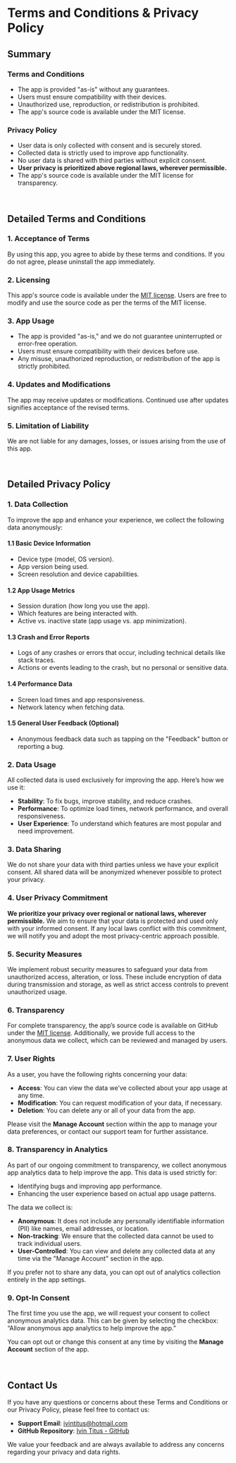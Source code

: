 # **Terms and Conditions & Privacy Policy**

## **Summary**

### **Terms and Conditions**
- The app is provided "as-is" without any guarantees.
- Users must ensure compatibility with their devices.
- Unauthorized use, reproduction, or redistribution is prohibited.
- The app's source code is available under the MIT license.

### **Privacy Policy**
- User data is only collected with consent and is securely stored.
- Collected data is strictly used to improve app functionality.
- No user data is shared with third parties without explicit consent.
- **User privacy is prioritized above regional laws, wherever permissible.**
- The app's source code is available under the MIT license for transparency.

<br>

## **Detailed Terms and Conditions**

### **1. Acceptance of Terms**
By using this app, you agree to abide by these terms and conditions. If you do not agree, please uninstall the app immediately.

### **2. Licensing**
This app's source code is available under the [MIT license](https://opensource.org/licenses/MIT). Users are free to modify and use the source code as per the terms of the MIT license.

### **3. App Usage**
- The app is provided "as-is," and we do not guarantee uninterrupted or error-free operation.
- Users must ensure compatibility with their devices before use.
- Any misuse, unauthorized reproduction, or redistribution of the app is strictly prohibited.

### **4. Updates and Modifications**
The app may receive updates or modifications. Continued use after updates signifies acceptance of the revised terms.

### **5. Limitation of Liability**
We are not liable for any damages, losses, or issues arising from the use of this app.

<br>

## **Detailed Privacy Policy**

### **1. Data Collection**
To improve the app and enhance your experience, we collect the following data anonymously:

#### **1.1 Basic Device Information**
- Device type (model, OS version).
- App version being used.
- Screen resolution and device capabilities.

#### **1.2 App Usage Metrics**
- Session duration (how long you use the app).
- Which features are being interacted with.
- Active vs. inactive state (app usage vs. app minimization).

#### **1.3 Crash and Error Reports**
- Logs of any crashes or errors that occur, including technical details like stack traces.
- Actions or events leading to the crash, but no personal or sensitive data.

#### **1.4 Performance Data**
- Screen load times and app responsiveness.
- Network latency when fetching data.

#### **1.5 General User Feedback** (Optional)
- Anonymous feedback data such as tapping on the "Feedback" button or reporting a bug.

### **2. Data Usage**
All collected data is used exclusively for improving the app. Here’s how we use it:
- **Stability**: To fix bugs, improve stability, and reduce crashes.
- **Performance**: To optimize load times, network performance, and overall responsiveness.
- **User Experience**: To understand which features are most popular and need improvement.

### **3. Data Sharing**
We do not share your data with third parties unless we have your explicit consent. All shared data will be anonymized whenever possible to protect your privacy.

### **4. User Privacy Commitment**
**We prioritize your privacy over regional or national laws, wherever permissible.** We aim to ensure that your data is protected and used only with your informed consent. If any local laws conflict with this commitment, we will notify you and adopt the most privacy-centric approach possible.

### **5. Security Measures**
We implement robust security measures to safeguard your data from unauthorized access, alteration, or loss. These include encryption of data during transmission and storage, as well as strict access controls to prevent unauthorized usage.

### **6. Transparency**
For complete transparency, the app’s source code is available on GitHub under the [MIT license](https://opensource.org/licenses/MIT). Additionally, we provide full access to the anonymous data we collect, which can be reviewed and managed by users.

### **7. User Rights**
As a user, you have the following rights concerning your data:
- **Access**: You can view the data we’ve collected about your app usage at any time.
- **Modification**: You can request modification of your data, if necessary.
- **Deletion**: You can delete any or all of your data from the app.

Please visit the **Manage Account** section within the app to manage your data preferences, or contact our support team for further assistance.

### **8. Transparency in Analytics**
As part of our ongoing commitment to transparency, we collect anonymous app analytics data to help improve the app. This data is used strictly for:
- Identifying bugs and improving app performance.
- Enhancing the user experience based on actual app usage patterns.

The data we collect is:
- **Anonymous**: It does not include any personally identifiable information (PII) like names, email addresses, or location.
- **Non-tracking**: We ensure that the collected data cannot be used to track individual users.
- **User-Controlled**: You can view and delete any collected data at any time via the "Manage Account" section in the app.

If you prefer not to share any data, you can opt out of analytics collection entirely in the app settings.

### **9. Opt-In Consent**
The first time you use the app, we will request your consent to collect anonymous analytics data. This can be given by selecting the checkbox:  
“Allow anonymous app analytics to help improve the app.”  

You can opt out or change this consent at any time by visiting the **Manage Account** section of the app.

<br>

## **Contact Us**

If you have any questions or concerns about these Terms and Conditions or our Privacy Policy, please feel free to contact us:
- **Support Email**: ivintitus@hotmail.com
- **GitHub Repository**: [Ivin Titus - GitHub](https://github.com/ivin-titus/ReSmart)

We value your feedback and are always available to address any concerns regarding your privacy and data rights.
